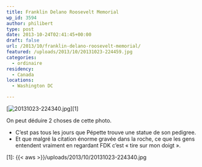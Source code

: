 ```yaml
---
title: Franklin Delano Roosevelt Memorial
wp_id: 3594
author: philibert
type: post
date: 2013-10-24T02:41:45+00:00
draft: false
url: /2013/10/franklin-delano-roosevelt-memorial/
featured: /uploads/2013/10/20131023-224459.jpg
categories:
  - ordinaire
residency:
  - Canada
locations:
  - Washington DC

---
```

[<img src="{{< aws >}}/uploads/2013/10/20131023-224340.jpg" alt="20131023-224340.jpg" class="alignnone size-full" />][1]
  
On peut déduire 2 choses de cette photo. 

  * C&rsquo;est pas tous les jours que Pépette trouve une statue de son pedigree.
  * Et que malgré la citation énorme gravée dans la roche, ce que les gens entendent vraiment en regardant FDK c&rsquo;est « tire sur mon doigt ».

 [1]: {{< aws >}}/uploads/2013/10/20131023-224340.jpg